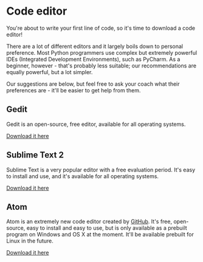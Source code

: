 # Code editor

You're about to write your first line of code, so it's time to download a code editor!

There are a lot of different editors and it largely boils down to personal preference. Most Python programmers use complex but extremely powerful IDEs (Integrated Development Environments), such as PyCharm. As a beginner, however - that's probably less suitable; our recommendations are equally powerful, but a lot simpler.

Our suggestions are below, but feel free to ask your coach what their preferences are - it'll be easier to get help from them.

## Gedit

Gedit is an open-source, free editor, available for all operating systems.

[Download it here](https://wiki.gnome.org/Apps/Gedit#Download)

## Sublime Text 2

Sublime Text is a very popular editor with a free evaluation period. It's easy to install and use, and it's available for all operating systems.

[Download it here](http://www.sublimetext.com/2)

## Atom

Atom is an extremely new code editor created by [GitHub](http://github.com/). It's free, open-source, easy to install and easy to use, but is only available as a prebuilt program on Windows and OS X at the moment. It'll be available prebuilt for Linux in the future.

[Download it here](https://atom.io/)
